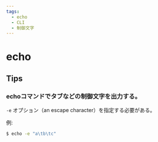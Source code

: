 ```yaml
---
tags:
  - echo
  - CLI
  - 制御文字
---
```


# echo

## Tips

### echoコマンドでタブなどの制御文字を出力する。

`-e` オプション（an escape character）を指定する必要がある。

例:

```sh
$ echo -e "a\tb\tc"
```